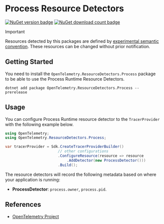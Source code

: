 # Process Resource Detectors

[![NuGet version badge](https://img.shields.io/nuget/v/OpenTelemetry.ResourceDetectors.Process)](https://www.nuget.org/packages/OpenTelemetry.ResourceDetectors.Process)
[![NuGet download count badge](https://img.shields.io/nuget/dt/OpenTelemetry.ResourceDetectors.Process)](https://www.nuget.org/packages/OpenTelemetry.ResourceDetectors.Process)

> [!IMPORTANT]
> Resources detected by this packages are defined by [experimental semantic convention](https://github.com/open-telemetry/semantic-conventions/blob/v1.24.0/docs/resource/process.md#process).
> These resources can be changed without prior notification.

## Getting Started

You need to install the
`OpenTelemetry.ResourceDetectors.Process` package to be able to use the
Process Runtime Resource Detectors.

```shell
dotnet add package OpenTelemetry.ResourceDetectors.Process --prerelease
```

## Usage

You can configure Process Runtime resource detector to
the `TracerProvider` with the following example below.

```csharp
using OpenTelemetry;
using OpenTelemetry.ResourceDetectors.Process;

var tracerProvider = Sdk.CreateTracerProviderBuilder()
                        // other configurations
                        .ConfigureResource(resource => resource
                            .AddDetector(new ProcessDetector()))
                        .Build();
```

The resource detectors will record the following metadata based on where
your application is running:

- **ProcessDetector**: `process.owner`, `process.pid`.

## References

- [OpenTelemetry Project](https://opentelemetry.io/)
